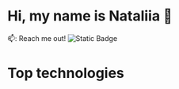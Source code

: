 # Hi, my name is Nataliia 👋

📫: Reach me out!
![Static Badge](https://img.shields.io/badge/Linkedin-%230A66C2?link=https%3A%2F%2Fwww.linkedin.com%2Fin%2Fnataliia-pashchenko-frontenddeveloper%2F)



# Top technologies


<!--
**NataPas2021/NataPas2021** is a ✨ _special_ ✨ repository because its `README.md` (this file) appears on your GitHub profile.

Here are some ideas to get you started:

- 🔭 I’m currently working on ...
- 🌱 I’m currently learning ...
- 👯 I’m looking to collaborate on ...
- 🤔 I’m looking for help with ...
- 💬 Ask me about ...
- 📫 How to reach me: ...
- 😄 Pronouns: ...
- ⚡ Fun fact: ...
-->
